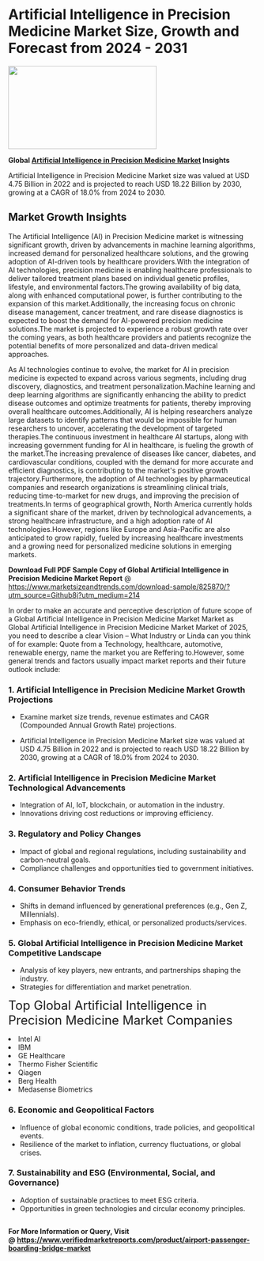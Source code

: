 <H1>Artificial Intelligence in Precision Medicine Market Size, Growth and Forecast from 2024 - 2031</H1><img class="aligncenter size-medium wp-image-584254" src="https://thirdeyenews.in/wp-content/uploads/2024/09/Global-Market-Research-300x168.jpeg" alt="" width="300" height="168" /><p><strong>Global&nbsp;<a href="https://www.marketsizeandtrends.com/download-sample/825870/?utm_source=Github8j?utm_medium=214">Artificial Intelligence in Precision Medicine Market</a> Insights</strong></p><p>Artificial Intelligence in Precision Medicine Market size was valued at USD 4.75 Billion in 2022 and is projected to reach USD 18.22 Billion by 2030, growing at a CAGR of 18.0% from 2024 to 2030.</p><p><h2>Market Growth Insights</h2> <p>The Artificial Intelligence (AI) in Precision Medicine market is witnessing significant growth, driven by advancements in machine learning algorithms, increased demand for personalized healthcare solutions, and the growing adoption of AI-driven tools by healthcare providers.With the integration of AI technologies, precision medicine is enabling healthcare professionals to deliver tailored treatment plans based on individual genetic profiles, lifestyle, and environmental factors.The growing availability of big data, along with enhanced computational power, is further contributing to the expansion of this market.Additionally, the increasing focus on chronic disease management, cancer treatment, and rare disease diagnostics is expected to boost the demand for AI-powered precision medicine solutions.The market is projected to experience a robust growth rate over the coming years, as both healthcare providers and patients recognize the potential benefits of more personalized and data-driven medical approaches.</p> <p>As AI technologies continue to evolve, the market for AI in precision medicine is expected to expand across various segments, including drug discovery, diagnostics, and treatment personalization.Machine learning and deep learning algorithms are significantly enhancing the ability to predict disease outcomes and optimize treatments for patients, thereby improving overall healthcare outcomes.Additionally, AI is helping researchers analyze large datasets to identify patterns that would be impossible for human researchers to uncover, accelerating the development of targeted therapies.The continuous investment in healthcare AI startups, along with increasing government funding for AI in healthcare, is fueling the growth of the market.The increasing prevalence of diseases like cancer, diabetes, and cardiovascular conditions, coupled with the demand for more accurate and efficient diagnostics, is contributing to the market's positive growth trajectory.Furthermore, the adoption of AI technologies by pharmaceutical companies and research organizations is streamlining clinical trials, reducing time-to-market for new drugs, and improving the precision of treatments.In terms of geographical growth, North America currently holds a significant share of the market, driven by technological advancements, a strong healthcare infrastructure, and a high adoption rate of AI technologies.However, regions like Europe and Asia-Pacific are also anticipated to grow rapidly, fueled by increasing healthcare investments and a growing need for personalized medicine solutions in emerging markets.</p> <p><span class=""><strong>Download Full PDF Sample Copy of Global Artificial Intelligence in Precision Medicine Market Report</strong> @ <a href="https://www.marketsizeandtrends.com/download-sample/825870/?utm_source=Github8j?utm_medium=214" target="_blank">https://www.marketsizeandtrends.com/download-sample/825870/?utm_source=Github8j?utm_medium=214</a></span></p><p>In order to make an accurate and perceptive description of future scope of a Global&nbsp;Artificial Intelligence in Precision Medicine Market Market as Global&nbsp;Artificial Intelligence in Precision Medicine Market Market of 2025, you need to describe a clear Vision &ndash; What Industry or Linda can you think of for example: Quote from a Technology, healthcare, automotive, renewable energy, name the market you are Reffering to.However, some general trends and factors usually impact market reports and their future outlook include:</p><h3>1.&nbsp;<strong>Artificial Intelligence in Precision Medicine Market Growth Projections</strong></h3><ul><li>Examine market size trends, revenue estimates and CAGR (Compounded Annual Growth Rate) projections.</li><li><p>Artificial Intelligence in Precision Medicine Market size was valued at USD 4.75 Billion in 2022 and is projected to reach USD 18.22 Billion by 2030, growing at a CAGR of 18.0% from 2024 to 2030.</p></li></ul><h3>2.&nbsp;<strong>Artificial Intelligence in Precision Medicine Market Technological Advancements</strong></h3><ul><li>Integration of AI, IoT, blockchain, or automation in the industry.</li><li>Innovations driving cost reductions or improving efficiency.</li></ul><h3>3.&nbsp;<strong>Regulatory and Policy Changes</strong></h3><ul><li>Impact of global and regional regulations, including sustainability and carbon-neutral goals.</li><li>Compliance challenges and opportunities tied to government initiatives.</li></ul><h3>4.&nbsp;<strong>Consumer Behavior Trends</strong></h3><ul><li>Shifts in demand influenced by generational preferences (e.g., Gen Z, Millennials).</li><li>Emphasis on eco-friendly, ethical, or personalized products/services.</li></ul><h3>5.&nbsp;<strong>Global Artificial Intelligence in Precision Medicine Market Competitive Landscape</strong></h3><ul><li>Analysis of key players, new entrants, and partnerships shaping the industry.</li><li>Strategies for differentiation and market penetration.</li></ul><p data-pm-slice="1 1 []"><span style="color: inherit; font-family: inherit; font-size: 25px;">Top Global Artificial Intelligence in Precision Medicine Market Companies</span></p><div class="" data-test-id=""><p><li>Intel AI</li><li> IBM</li><li> GE Healthcare</li><li> Thermo Fisher Scientific</li><li> Qiagen</li><li> Berg Health</li><li> Medasense Biometrics</li></p></div><h3>6.&nbsp;<strong>Economic and Geopolitical Factors</strong></h3><ul><li>Influence of global economic conditions, trade policies, and geopolitical events.</li><li>Resilience of the market to inflation, currency fluctuations, or global crises.</li></ul><h3>7.&nbsp;<strong>Sustainability and ESG (Environmental, Social, and Governance)</strong></h3><ul><li>Adoption of sustainable practices to meet ESG criteria.</li><li>Opportunities in green technologies and circular economy principles.</li></ul><h2><strong style="font-size: 14px;">For More Information or Query, Visit @&nbsp;</strong><a style="background-color: #ffffff; font-size: 14px;" href="https://www.marketsizeandtrends.com/report/artificial-intelligence-in-precision-medicine-market/" target="_blank">https://www.verifiedmarketreports.com/product/airport-passenger-boarding-bridge-market</a></h2>